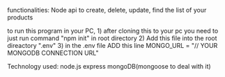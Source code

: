 functionalities: Node api to create, delete, update, find the list of your products

to run this program in your PC, 
    1) after cloning this to your pc you need to just run command "npm init" in root directory
    2) Add this file into the root direactory ".env" 
    3) in the .env file ADD this line  MONGO_URL = "// YOUR MONGODB CONNECTION URL"

Technology used: 
    node.js 
    express 
    mongoDB(mongoose to deal with it)
